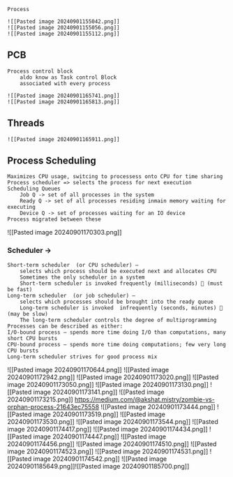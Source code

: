 	Process
	
	![[Pasted image 20240901155042.png]]
	![[Pasted image 20240901155056.png]]
	![[Pasted image 20240901155112.png]]

## PCB
	Process control block 
		aldo know as Task control Block 
		associated with every process 
		
	![[Pasted image 20240901165741.png]]
	![[Pasted image 20240901165813.png]]

## Threads 
	![[Pasted image 20240901165911.png]]
## Process Scheduling 
	Maximizes CPU usage, switcing to processess onto CPU for time sharing 
	Process scheduler => selects the process for next execution 
	Scheduling Queues 
		Job Q -> set of all processes in the system 
		Ready Q -> set of all processes residing inmain memory waiting for executing
		Device Q -> set of processes waiting for an IO device 
	Process migrated between these 

![[Pasted image 20240901170303.png]]

### Scheduler -> 
	Short-term scheduler  (or CPU scheduler) –
		selects which process should be executed next and allocates CPU
		Sometimes the only scheduler in a system
		Short-term scheduler is invoked frequently (milliseconds)  (must be fast)
	Long-term scheduler  (or job scheduler) –
		selects which processes should be brought into the ready queue
		Long-term scheduler is invoked  infrequently (seconds, minutes)  (may be slow)
		The long-term scheduler controls the degree of multiprogramming
	Processes can be described as either:
	I/O-bound process – spends more time doing I/O than computations, many short CPU bursts
	CPU-bound process – spends more time doing computations; few very long CPU bursts
	Long-term scheduler strives for good process mix

![[Pasted image 20240901170644.png]]
![[Pasted image 20240901172942.png]]
![[Pasted image 20240901173020.png]]
![[Pasted image 20240901173050.png]]
![[Pasted image 20240901173130.png]]
![[Pasted image 20240901173141.png]]
![[Pasted image 20240901173215.png]]
https://medium.com/@akshat.mistry/zombie-vs-orphan-process-21643ec75558
![[Pasted image 20240901173444.png]]
![[Pasted image 20240901173519.png]]
![[Pasted image 20240901173530.png]]
![[Pasted image 20240901173544.png]]
![[Pasted image 20240901174417.png]]
![[Pasted image 20240901174434.png]]
![[Pasted image 20240901174447.png]]
![[Pasted image 20240901174456.png]]
![[Pasted image 20240901174510.png]]
![[Pasted image 20240901174523.png]]
![[Pasted image 20240901174531.png]]
![[Pasted image 20240901174542.png]]
![[Pasted image 20240901185649.png]]![[Pasted image 20240901185700.png]]

